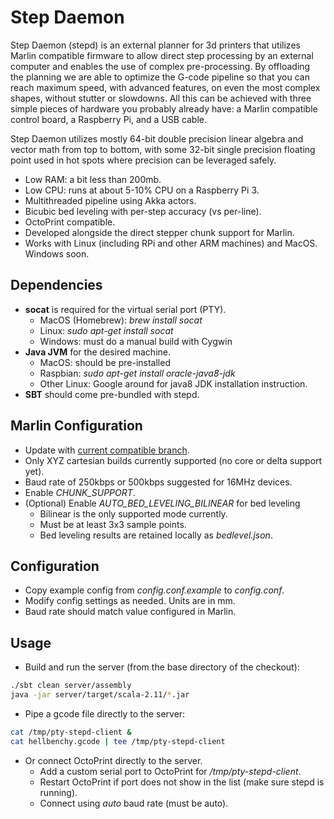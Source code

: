 # Step Daemon #

Step Daemon (stepd) is an external planner for 3d printers that utilizes Marlin 
compatible firmware to allow direct step processing by an external computer and 
enables the use of complex pre-processing. By offloading the planning we are able 
to optimize the G-code pipeline so that you can reach maximum speed, with advanced 
features, on even the most complex shapes, without stutter or slowdowns. 
All this can be achieved with three simple pieces of hardware you probably 
already have: a Marlin compatible control board, a Raspberry Pi, and a USB cable.

Step Daemon utilizes mostly 64-bit double precision linear algebra and vector 
math from top to bottom, with some 32-bit single precision floating point used 
in hot spots where precision can be leveraged safely.

* Low RAM: a bit less than 200mb.
* Low CPU: runs at about 5-10% CPU on a Raspberry Pi 3.
* Multithreaded pipeline using Akka actors.
* Bicubic bed leveling with per-step accuracy (vs per-line).
* OctoPrint compatible.
* Developed alongside the direct stepper chunk support for Marlin.
* Works with Linux (including RPi and other ARM machines) and MacOS. Windows soon.

## Dependencies ##

* **socat** is required for the virtual serial port (PTY).
  * MacOS (Homebrew): *brew install socat*
  * Linux: *sudo apt-get install socat*
  * Windows: must do a manual build with Cygwin
* **Java JVM** for the desired machine.
  * MacOS: should be pre-installed
  * Raspbian: *sudo apt-get install oracle-java8-jdk*
  * Other Linux: Google around for java8 JDK installation instruction.
* **SBT** should come pre-bundled with stepd.

## Marlin Configuration ##
* Update with [current compatible branch](https://github.com/colinrgodsey/Marlin/tree/chunk_support2).
* Only XYZ cartesian builds currently supported (no core or delta support yet).
* Baud rate of 250kbps or 500kbps suggested for 16MHz devices.
* Enable *CHUNK_SUPPORT*.
* (Optional) Enable *AUTO_BED_LEVELING_BILINEAR* for bed leveling
  * Bilinear is the only supported mode currently.
  * Must be at least 3x3 sample points.
  * Bed leveling results are retained locally as *bedlevel.json*.

## Configuration ##
* Copy example config from *config.conf.example* to *config.conf*.
* Modify config settings as needed. Units are in mm.
* Baud rate should match value configured in Marlin.

## Usage ##

* Build and run the server (from the base directory of the checkout):
```bash
./sbt clean server/assembly
java -jar server/target/scala-2.11/*.jar
```
* Pipe a gcode file directly to the server:
```bash 
cat /tmp/pty-stepd-client &
cat hellbenchy.gcode | tee /tmp/pty-stepd-client
```
* Or connect OctoPrint directly to the server.
  * Add a custom serial port to OctoPrint for  */tmp/pty-stepd-client*.
  * Restart OctoPrint if port does not show in the list (make sure stepd is running).
  * Connect using *auto* baud rate (must be auto).